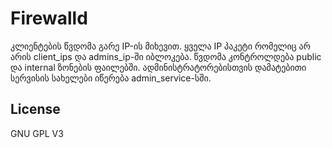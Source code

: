 Firewalld
=========

კლიენტების წვდომა გარე IP-ის მიხევით. 
ყველა IP პაკეტი რომელიც არ არის client_ips და admins_ip-ში იბლოკება. 
წვდომა კონტროლდება public და internal ზონების ფაილებში. 
ადმინისტრატორებისთვის დამატებითი სერვისის სახელები იწერება admin_service-სში.



License
-------

GNU GPL V3
